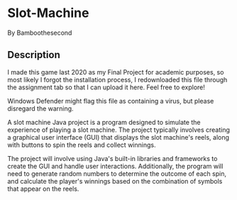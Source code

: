 # Slot-Machine
By Bamboothesecond

## Description
I made this game last 2020 as my Final Project for academic purposes, so most likely I forgot the installation process, I redownloaded this file through the assignment tab so that I can upload it here. Feel free to explore!

Windows Defender might flag this file as containing a virus, but please disregard the warning.

A slot machine Java project is a program designed to simulate the experience of playing a slot machine. The project typically involves creating a graphical user interface (GUI) that displays the slot machine's reels, along with buttons to spin the reels and collect winnings.

The project will involve using Java's built-in libraries and frameworks to create the GUI and handle user interactions. Additionally, the program will need to generate random numbers to determine the outcome of each spin, and calculate the player's winnings based on the combination of symbols that appear on the reels.
